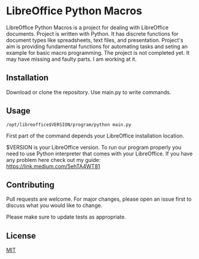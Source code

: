 # LibreOffice Python Macros

LibreOffice Python Macros is a project for dealing with LibreOffice documents. Project is written with Python. It has discrete functions for document types like spreadsheets, text files, and presentation. Project's aim is providing fundamental functions for automating tasks and seting an example for basic macro programming.
The project is not completed yet. It may have missing and faulty parts. I am working at it. 

## Installation

Download or clone the repository. Use main.py to write commands.


## Usage

```/opt/libreoffice$VERSION/program/python main.py```

First part of the command depends your LibreOffice installation location.

$VERSION is your LibreOffice version. 
To run our program properly you need to use Python interpreter that comes with your LibreOffice. 
If you have any problem here check out my guide:
https://link.medium.com/5ehTA4WT81



## Contributing
Pull requests are welcome. For major changes, please open an issue first to discuss what you would like to change.

Please make sure to update tests as appropriate.




## License
[MIT](https://choosealicense.com/licenses/mit/)

